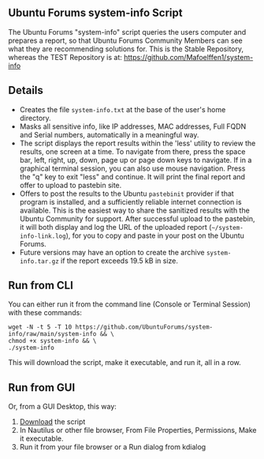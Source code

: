 ## Ubuntu Forums system-info Script
The Ubuntu Forums "system-info" script queries the users computer and prepares a report, so that Ubuntu Forums Community Members can see what they are recommending solutions for. This is the Stable Repository, whereas the TEST Repository is at: https://github.com/Mafoelffen1/system-info
## Details

- Creates the file `system-info.txt` at the base of the user's home directory.
- Masks all sensitive info, like IP addresses, MAC addresses, Full FQDN and Serial numbers, automatically in a meaningful way.
- The script displays the report results within the 'less' utility to review the results, one screen at a time. To navigate from there, press the space bar, left, right, up, down, page up or page down keys to navigate. If in a graphical terminal session, you can also use mouse navigation. Press the "q" key to exit "less" and continue. It will print the final report and offer to upload to pastebin site.
- Offers to post the results to the Ubuntu `pastebinit` provider if that program is installed, and a sufficiently reliable internet connection is available. This is the easiest way to share the sanitized results with the Ubuntu Community for support. After successful upload to the pastebin, it will both display and log the URL of the uploaded report (`~/system-info-link.log`), for you to copy and paste in your post on the Ubuntu Forums.
- Future versions may have an option to create the archive `system-info.tar.gz` if the report exceeds 19.5 kB in size.


## Run from CLI

You can either run it from the command line (Console or Terminal Session) with these commands:

    wget -N -t 5 -T 10 https://github.com/UbuntuForums/system-info/raw/main/system-info && \
    chmod +x system-info && \
    ./system-info

This will download the script, make it executable, and run it, all in a row.

## Run from GUI

Or, from a GUI Desktop, this way:

1. [Download][1] the script
2. In Nautilus or other file browser, From File Properties, Permissions, Make it executable.
3. Run it from your file browser or a Run dialog from kdialog

[1]: https://github.com/UbuntuForums/system-info/raw/main/system-info

